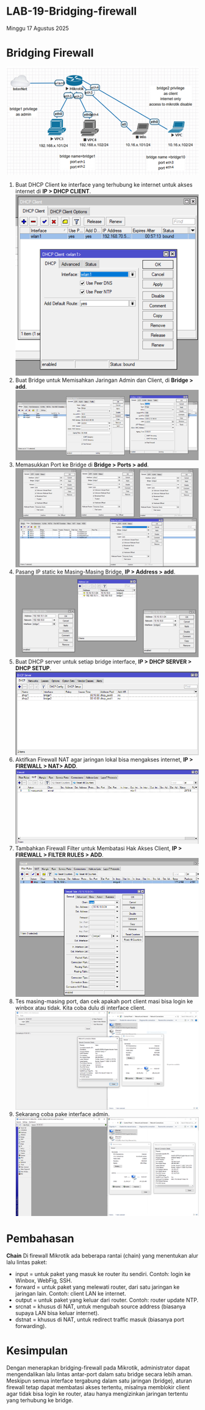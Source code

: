 # LAB-19-Bridging-firewall
Minggu 17 Agustus 2025

# Bridging Firewall  
![z](IMAGES/api.png)  
  

1. Buat DHCP Client ke interface yang terhubung ke internet untuk akses internet di **IP > DHCP CLIENT**.  
![q](IMAGES/client.PNG)  
2. Buat Bridge untuk Memisahkan Jaringan Admin dan Client, di **Bridge > add**.  
![z](IMAGES/abc.PNG)    
3. Memasukkan Port ke Bridge di **Bridge > Ports > add**.   
![z](IMAGES/ports.PNG)    
4. Pasang IP static ke Masing-Masing Bridge, **IP > Address > add**.   
![z](IMAGES/ips.PNG)   
5. Buat DHCP server untuk setiap bridge interface, **IP > DHCP SERVER > DHCP SETUP**.  
![z](IMAGES/def.PNG)  
6. Aktifkan Firewall NAT agar jaringan lokal bisa mengakses internet, **IP > FIREWALL > NAT> ADD**.  
![z](IMAGES/masq.PNG)  
7. Tambahkan Firewall Filter untuk Membatasi Hak Akses Client, **IP > FIREWALL > FILTER RULES > ADD**.  
![z](IMAGES/filterbaru.PNG)  
8. Tes masing-masing port, dan cek apakah port client masi bisa login ke winbox atau tidak. Kita coba dulu di interface client.  
![z](IMAGES/loginbang.PNG)  
9. Sekarang coba pake interface admin.
![z](IMAGES/loginga.PNG)  

# Pembahasan 
**Chain**
Di firewall Mikrotik ada beberapa rantai (chain) yang menentukan alur lalu lintas paket:
- input = untuk paket yang masuk ke router itu sendiri. Contoh: login ke Winbox, WebFig, SSH.
- forward = untuk paket yang melewati router, dari satu jaringan ke jaringan lain. Contoh: client LAN ke internet.
- output = untuk paket yang keluar dari router. Contoh: router update NTP.
- srcnat = khusus di NAT, untuk mengubah source address (biasanya supaya LAN bisa keluar internet).
- dstnat = khusus di NAT, untuk redirect traffic masuk (biasanya port forwarding).


# Kesimpulan 
  Dengan menerapkan bridging-firewall pada Mikrotik, administrator dapat mengendalikan lalu lintas antar-port dalam satu bridge secara lebih aman. Meskipun semua interface tergabung dalam satu jaringan (bridge), aturan firewall tetap dapat membatasi akses tertentu, misalnya memblokir client agar tidak bisa login ke router, atau hanya mengizinkan jaringan tertentu yang terhubung ke bridge.
